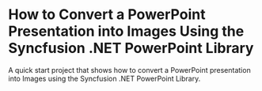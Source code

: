 # How to Convert a PowerPoint Presentation into Images Using the Syncfusion .NET PowerPoint Library
A quick start project that shows how to convert a PowerPoint presentation into Images using the Syncfusion .NET PowerPoint Library.
